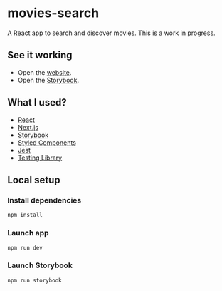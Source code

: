 # movies-search

A React app to search and discover movies. This is a work in progress.

## See it working

- Open the [website](https://movies-search-jorgesmrr.vercel.app/).
- Open the [Storybook](https://main--60a5bb6673aabf003b372596.chromatic.com).

## What I used?

- [React](https://reactjs.org/)
- [Next.js](https://nextjs.org/)
- [Storybook](https://storybook.js.org/)
- [Styled Components](https://styled-components.com/)
- [Jest](https://jestjs.io/)
- [Testing Library](https://testing-library.com/)

## Local setup

### Install dependencies

```
npm install
```

### Launch app

```
npm run dev
```

### Launch Storybook

```
npm run storybook
```
